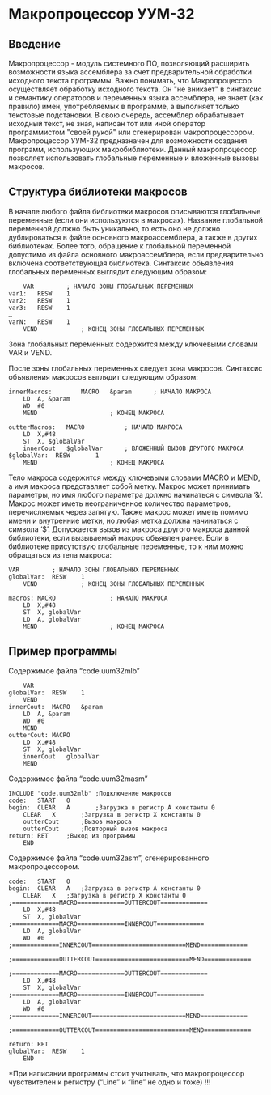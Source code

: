 # Макропроцессор УУМ-32
## Введение 
Макропроцессор - модуль системного ПО, позволяющий расширить возможности языка ассемблера за счет предварительной обработки исходного текста программы.
Важно понимать, что Макропроцессор осуществляет обработку исходного текста. Он "не вникает" в синтаксис и семантику операторов и переменных языка ассемблера, не знает (как правило) имен, употребляемых в программе, а выполняет только текстовые подстановки. В свою очередь, ассемблер обрабатывает исходный текст, не зная, написан тот или иной оператор программистом "своей рукой" или сгенерирован макропроцессором.
Макропроцессор УУМ-32 предназначен для возможности создания программ, использующих макробиблиотеки. Данный макропроцессор позволяет использовать глобальные переменные и вложенные вызовы макросов.
## Структура библиотеки макросов
В начале любого файла библиотеки макросов описываются глобальные переменные (если они используются в макросах). Название глобальной переменной должно быть уникально, то есть оно не должно дублироваться в файле основного макроассемблера, а также в других библиотеках. Более того, обращение к глобальной переменной допустимо из файла основного макроассемблера, если предварительно включена соответствующая библиотека.
Синтаксис объявления глобальных переменных выглядит следующим образом:
```
	VAR			; НАЧАЛО ЗОНЫ ГЛОБАЛЬНЫХ ПЕРЕМЕННЫХ
var1:	RESW	1
var2:	RESW	1
var3:	RESW	1
…
varN:	RESW	1
	VEND			; КОНЕЦ ЗОНЫ ГЛОБАЛЬНЫХ ПЕРЕМЕННЫХ
```
Зона глобальных переменных содержится между ключевыми словами VAR и VEND.


После зоны глобальных переменных следует зона макросов. 
Синтаксис объявления макросов выглядит следующим образом:
```
innerMacros:		MACRO	&param		; НАЧАЛО МАКРОСА
	LD	A, &param
	WD	#0
	MEND					; КОНЕЦ МАКРОСА

outterMacros:	MACRO			; НАЧАЛО МАКРОСА
	LD	X,#48	
	ST	X, $globalVar
	innerCout	$globalVar		; ВЛОЖЕННЫЙ ВЫЗОВ ДРУГОГО МАКРОСА
$globalVar:	 RESW		1
	MEND					; КОНЕЦ МАКРОСА
```
Тело макроса содержится между ключевыми словами MACRO и MEND, а имя макроса представляет собой метку. 
Макрос может принимать параметры, но имя любого параметра должно начинаться с символа ‘&’. Макрос может иметь неограниченное количество параметров, перечисляемых через запятую. 
Также макрос может иметь помимо имени и внутренние метки, но любая метка должна начинаться с символа ‘$’. 
Допускается вызов из макроса другого макроса данной библиотеки, если вызываемый макрос объявлен ранее.
Если в библиотеке присутствую глобальные переменные, то к ним можно обращаться из тела макроса:
```
VAR			; НАЧАЛО ЗОНЫ ГЛОБАЛЬНЫХ ПЕРЕМЕННЫХ
globalVar:	RESW	1
	VEND			; КОНЕЦ ЗОНЫ ГЛОБАЛЬНЫХ ПЕРЕМЕННЫХ

macros:	MACRO				; НАЧАЛО МАКРОСА
	LD	X,#48	
	ST	X, globalVar
	LD	A, globalVar
	MEND					; КОНЕЦ МАКРОСА
```

## Пример программы
Содержимое файла “code.uum32mlb”
```
	VAR
globalVar:	RESW	1
	VEND
innerCout:	MACRO	&param	
	LD	A, &param
	WD	#0
	MEND		
outterCout:	MACRO
	LD	X,#48	
	ST	X, globalVar
	innerCout	globalVar
	MEND
```
Содержимое файла “code.uum32masm”
```
INCLUDE	"code.uum32mlb"	;Подключение макросов
code:	START	0
begin:	CLEAR 	A		;Загрузка в регистр А константы 0
	CLEAR	X		;Загрузка в регистр X константы 0
	outterCout		;Вызов макроса
	outterCout		;Повторный вызов макроса
return:	RET		;Выход из программы
	END
```
Содержимое файла “code.uum32asm”, сгенерированного макропроцессором.
```
code:	START	0
begin:	CLEAR 	A	;Загрузка в регистр А константы 0
	CLEAR	X	;Загрузка в регистр X константы 0
;=============MACRO=============OUTTERCOUT=============
	LD	X,#48	
	ST	X, globalVar
;=============MACRO=============INNERCOUT=============
	LD	A, globalVar
	WD	#0
;=============INNERCOUT==========================MEND=============

;=============OUTTERCOUT==========================MEND=============

;=============MACRO=============OUTTERCOUT=============
	LD	X,#48	
	ST	X, globalVar
;=============MACRO=============INNERCOUT=============
	LD	A, globalVar
	WD	#0
;=============INNERCOUT==========================MEND=============

;=============OUTTERCOUT==========================MEND=============

return:	RET
globalVar:	RESW	1
	END
```
*При написании программы стоит учитывать, что макропроцессор чувствителен к регистру (“Line” и “line” не одно и тоже) !!!

